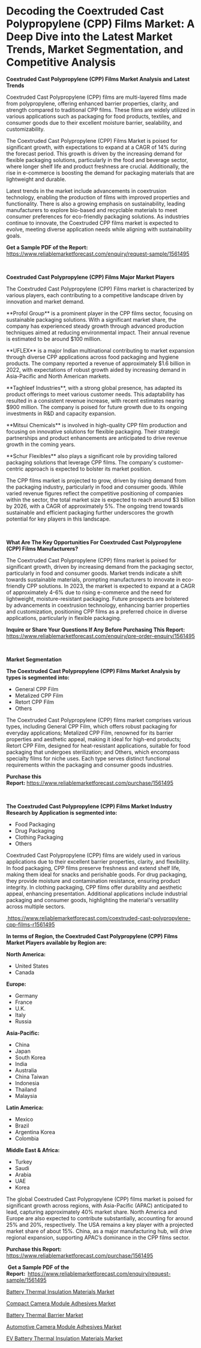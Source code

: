 <p><h1>Decoding the Coextruded Cast Polypropylene (CPP) Films Market: A Deep Dive into the Latest Market Trends, Market Segmentation, and Competitive Analysis</h1></p><p><strong>Coextruded Cast Polypropylene (CPP) Films Market Analysis and Latest Trends</strong></p>
<p><p>Coextruded Cast Polypropylene (CPP) films are multi-layered films made from polypropylene, offering enhanced barrier properties, clarity, and strength compared to traditional CPP films. These films are widely utilized in various applications such as packaging for food products, textiles, and consumer goods due to their excellent moisture barrier, sealability, and customizability.</p><p>The Coextruded Cast Polypropylene (CPP) Films Market is poised for significant growth, with expectations to expand at a CAGR of 14% during the forecast period. This growth is driven by the increasing demand for flexible packaging solutions, particularly in the food and beverage sector, where longer shelf life and product freshness are crucial. Additionally, the rise in e-commerce is boosting the demand for packaging materials that are lightweight and durable.</p><p>Latest trends in the market include advancements in coextrusion technology, enabling the production of films with improved properties and functionality. There is also a growing emphasis on sustainability, leading manufacturers to explore bio-based and recyclable materials to meet consumer preferences for eco-friendly packaging solutions. As industries continue to innovate, the Coextruded CPP films market is expected to evolve, meeting diverse application needs while aligning with sustainability goals.</p></p>
<p><strong>Get a Sample PDF of the Report:&nbsp;</strong> <a href="https://www.reliablemarketforecast.com/enquiry/request-sample/1561495?utm_campaign=1097&utm_medium=2&utm_source=Github&utm_content=ia&utm_term=02042025&utm_id=coextruded-cast-polypropylene-cpp-films">https://www.reliablemarketforecast.com/enquiry/request-sample/1561495</a></p>
<p>&nbsp;</p>
<p><strong>Coextruded Cast Polypropylene (CPP) Films Major Market Players</strong></p>
<p><p>The Coextruded Cast Polypropylene (CPP) Films market is characterized by various players, each contributing to a competitive landscape driven by innovation and market demand.</p><p>**Profol Group** is a prominent player in the CPP films sector, focusing on sustainable packaging solutions. With a significant market share, the company has experienced steady growth through advanced production techniques aimed at reducing environmental impact. Their annual revenue is estimated to be around $100 million.</p><p>**UFLEX** is a major Indian multinational contributing to market expansion through diverse CPP applications across food packaging and hygiene products. The company reported a revenue of approximately $1.6 billion in 2022, with expectations of robust growth aided by increasing demand in Asia-Pacific and North American markets.</p><p>**Taghleef Industries**, with a strong global presence, has adapted its product offerings to meet various customer needs. This adaptability has resulted in a consistent revenue increase, with recent estimates nearing $900 million. The company is poised for future growth due to its ongoing investments in R&D and capacity expansion.</p><p>**Mitsui Chemicals** is involved in high-quality CPP film production and focusing on innovative solutions for flexible packaging. Their strategic partnerships and product enhancements are anticipated to drive revenue growth in the coming years.</p><p>**Schur Flexibles** also plays a significant role by providing tailored packaging solutions that leverage CPP films. The company's customer-centric approach is expected to bolster its market position.</p><p>The CPP films market is projected to grow, driven by rising demand from the packaging industry, particularly in food and consumer goods. While varied revenue figures reflect the competitive positioning of companies within the sector, the total market size is expected to reach around $3 billion by 2026, with a CAGR of approximately 5%. The ongoing trend towards sustainable and efficient packaging further underscores the growth potential for key players in this landscape.</p></p>
<p>&nbsp;</p>
<p><strong>What Are The Key Opportunities For Coextruded Cast Polypropylene (CPP) Films Manufacturers?</strong></p>
<p><p>The Coextruded Cast Polypropylene (CPP) films market is poised for significant growth, driven by increasing demand from the packaging sector, particularly in food and consumer goods. Market trends indicate a shift towards sustainable materials, prompting manufacturers to innovate in eco-friendly CPP solutions. In 2023, the market is expected to expand at a CAGR of approximately 4-6% due to rising e-commerce and the need for lightweight, moisture-resistant packaging. Future prospects are bolstered by advancements in coextrusion technology, enhancing barrier properties and customization, positioning CPP films as a preferred choice in diverse applications, particularly in flexible packaging.</p></p>
<p><strong>Inquire or Share Your Questions If Any Before Purchasing This Report:</strong> <a href="https://www.reliablemarketforecast.com/enquiry/pre-order-enquiry/1561495?utm_campaign=1097&utm_medium=2&utm_source=Github&utm_content=ia&utm_term=02042025&utm_id=coextruded-cast-polypropylene-cpp-films">https://www.reliablemarketforecast.com/enquiry/pre-order-enquiry/1561495</a></p>
<p>&nbsp;</p>
<p><strong>Market Segmentation</strong></p>
<p><strong>The Coextruded Cast Polypropylene (CPP) Films Market Analysis by types is segmented into:</strong></p>
<p><ul><li>General CPP Film</li><li>Metalized CPP Film</li><li>Retort CPP Film</li><li>Others</li></ul></p>
<p><p>The Coextruded Cast Polypropylene (CPP) films market comprises various types, including General CPP Film, which offers robust packaging for everyday applications; Metalized CPP Film, renowned for its barrier properties and aesthetic appeal, making it ideal for high-end products; Retort CPP Film, designed for heat-resistant applications, suitable for food packaging that undergoes sterilization; and Others, which encompass specialty films for niche uses. Each type serves distinct functional requirements within the packaging and consumer goods industries.</p></p>
<p><strong>Purchase this Report:&nbsp;</strong><a href="https://www.reliablemarketforecast.com/purchase/1561495?utm_campaign=1097&utm_medium=2&utm_source=Github&utm_content=ia&utm_term=02042025&utm_id=coextruded-cast-polypropylene-cpp-films">https://www.reliablemarketforecast.com/purchase/1561495</a></p>
<p>&nbsp;</p>
<p><strong>The Coextruded Cast Polypropylene (CPP) Films Market Industry Research by Application is segmented into:</strong></p>
<p><ul><li>Food Packaging</li><li>Drug Packaging</li><li>Clothing Packaging</li><li>Others</li></ul></p>
<p><p>Coextruded Cast Polypropylene (CPP) films are widely used in various applications due to their excellent barrier properties, clarity, and flexibility. In food packaging, CPP films preserve freshness and extend shelf life, making them ideal for snacks and perishable goods. For drug packaging, they provide moisture and contamination resistance, ensuring product integrity. In clothing packaging, CPP films offer durability and aesthetic appeal, enhancing presentation. Additional applications include industrial packaging and consumer goods, highlighting the material's versatility across multiple sectors.</p></p>
<p><a href="https://www.reliablemarketforecast.com/coextruded-cast-polypropylene-cpp-films-r1561495?utm_campaign=1097&utm_medium=2&utm_source=Github&utm_content=ia&utm_term=02042025&utm_id=coextruded-cast-polypropylene-cpp-films">&nbsp;https://www.reliablemarketforecast.com/coextruded-cast-polypropylene-cpp-films-r1561495</a></p>
<p><strong>In terms of Region, the Coextruded Cast Polypropylene (CPP) Films Market Players available by Region are:</strong></p>
<p>
    <p> <strong> North America: </strong>
        <ul>
            <li>United States</li>
            <li>Canada</li>
        </ul>
        </p> 
    <p> <strong> Europe: </strong>
        <ul>
            <li>Germany</li>
            <li>France</li>
            <li>U.K.</li>
            <li>Italy</li>
            <li>Russia</li>
        </ul>
        </p> 
    <p> <strong> Asia-Pacific: </strong>
        <ul>
            <li>China</li>
            <li>Japan</li>
            <li>South Korea</li>
            <li>India</li>
            <li>Australia</li>
            <li>China Taiwan</li>
            <li>Indonesia</li>
            <li>Thailand</li>
            <li>Malaysia</li>
        </ul>
        </p> 
    <p> <strong> Latin America: </strong>
        <ul>
            <li>Mexico</li>
            <li>Brazil</li>
            <li>Argentina Korea</li>
            <li>Colombia</li>
        </ul>
        </p> 
    <p> <strong> Middle East & Africa: </strong>
        <ul>
            <li>Turkey</li>
            <li>Saudi</li>
            <li>Arabia</li>
            <li>UAE</li>
            <li>Korea</li>
        </ul>
    </p>
    </p>
<p><p>The global Coextruded Cast Polypropylene (CPP) films market is poised for significant growth across regions, with Asia-Pacific (APAC) anticipated to lead, capturing approximately 40% market share. North America and Europe are also expected to contribute substantially, accounting for around 25% and 20%, respectively. The USA remains a key player with a projected market share of about 15%. China, as a major manufacturing hub, will drive regional expansion, supporting APAC’s dominance in the CPP films sector.</p></p>
<p><strong>Purchase this Report: </strong><a href="https://www.reliablemarketforecast.com/purchase/1561495?utm_campaign=1097&utm_medium=2&utm_source=Github&utm_content=ia&utm_term=02042025&utm_id=coextruded-cast-polypropylene-cpp-films">https://www.reliablemarketforecast.com/purchase/1561495</a></p>
<p>&nbsp;<strong>Get a Sample PDF of the Report:&nbsp;&nbsp;</strong><a href="https://www.reliablemarketforecast.com/enquiry/request-sample/1561495?utm_campaign=1097&utm_medium=2&utm_source=Github&utm_content=ia&utm_term=02042025&utm_id=coextruded-cast-polypropylene-cpp-films">https://www.reliablemarketforecast.com/enquiry/request-sample/1561495</a></p>
<p><strong></strong></p>
<p><p><a href="https://github.com/fendtdjunawo/Market-Research-Report-List-1/blob/main/battery-thermal-insulation-materials-market.md?utm_campaign=1097&utm_medium=2&utm_source=Github&utm_content=ia&utm_term=02042025&utm_id=coextruded-cast-polypropylene-cpp-films">Battery Thermal Insulation Materials Market</a></p><p><a href="https://github.com/ridchycarlas/Market-Research-Report-List-1/blob/main/compact-camera-module-adhesives-market.md?utm_campaign=1097&utm_medium=2&utm_source=Github&utm_content=ia&utm_term=02042025&utm_id=coextruded-cast-polypropylene-cpp-films">Compact Camera Module Adhesives Market</a></p><p><a href="https://github.com/danzopachllq/Market-Research-Report-List-1/blob/main/battery-thermal-barrier-market.md?utm_campaign=1097&utm_medium=2&utm_source=Github&utm_content=ia&utm_term=02042025&utm_id=coextruded-cast-polypropylene-cpp-films">Battery Thermal Barrier Market</a></p><p><a href="https://github.com/catlowdarcys/Market-Research-Report-List-1/blob/main/automotive-camera-module-adhesives-market.md?utm_campaign=1097&utm_medium=2&utm_source=Github&utm_content=ia&utm_term=02042025&utm_id=coextruded-cast-polypropylene-cpp-films">Automotive Camera Module Adhesives Market</a></p><p><a href="https://github.com/hadshpinay/Market-Research-Report-List-1/blob/main/ev-battery-thermal-insulation-materials-market.md?utm_campaign=1097&utm_medium=2&utm_source=Github&utm_content=ia&utm_term=02042025&utm_id=coextruded-cast-polypropylene-cpp-films">EV Battery Thermal Insulation Materials Market</a></p></p>